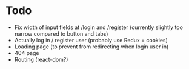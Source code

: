 # Todo

-   Fix width of input fields at /login and /register (currently slightly too narrow compared to button and tabs)
-   Actually log in / register user (probably use Redux + cookies)
-   Loading page (to prevent from redirecting when login user in)
-   404 page
-   Routing (react-dom?)
